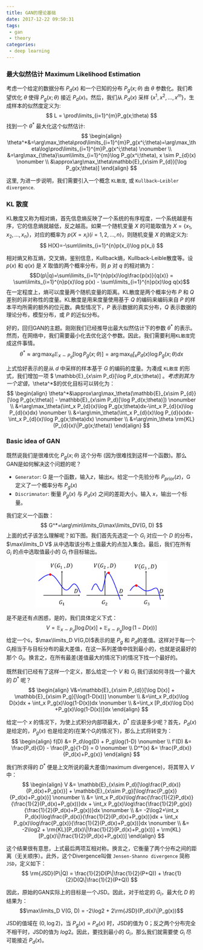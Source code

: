 ```yaml
---
title: GAN的理论基础
date: 2017-12-22 09:50:31
tags:
 - gan
 - theory
categories:
 - deep learning
---
```


### 最大似然估计 Maximum Likelihood Estimation
考虑一个给定的数据分布 $P_{d}(x)$ 和一个已知的分布 $P_g(x;\theta)$ 由 $\theta$ 参数化。我们希望优化 $\theta$ 使得 $P_g(x;\theta)$ 接近 $P_{d}(x)$。然后，我们从 $P_{d}(x)$ 采样 $\{x^1, x^2, \dots, x^m\}$，生成样本的似然度定义为: $$ L = \prod\limits_{i=1}^{m}P_g(x;\theta) $$ 找到一个 $\theta^*$ 最大化这个似然估计: 
$$
\begin{align}
\theta^*&=\arg\max_\theta\prod\limits_{i=1}^{m}P_g(x^i;\theta)=\arg\max_\theta\log\prod\limits_{i=1}^{m}P_g(x^i;\theta) \nonumber \\
&=\arg\max_{\theta}\sum\limits_{i=1}^{m}\log P_g(x^i;\theta), x \sim P_{d}(x) \nonumber \\
&\approx\arg\max_\theta\mathbb{E}_{x\sim P_{d}}[\log P_g(x;\theta)]
\end{align}
$$

这里, 为进一步说明，我们需要引入一个概念 `KL散度`, 或 `Kullback–Leibler divergence`.

### KL 散度
KL散度又称为相对熵，首先信息熵反映了一个系统的有序程度，一个系统越是有序，它的信息熵就越低，反之越高。如果一个随机变量 $X$ 的可能取值为 $X=\{x_1,x_2,\dots,x_n\}$，对应的概率为 $p(X=x_i) (i=1,2,\dots,n)$，则随机变量 $X$ 的熵定义为: $$ H(X)=-\sum\limits_{i=1}^{n}p(x_i)\log p(x_i) $$ 

相对熵又称互熵，交叉熵，鉴别信息，Kullback熵，Kullback-Leible散度等。设 $p(x)$ 和 $q(x)$ 是 $X$ 取值的两个概率分布，则 $p$ 对 $q$ 的相对熵为：$$D(p\|q)=\sum\limits_{i=1}^{n}p(x)\log\frac{p(x)}{q(x)} = \sum\limits_{i=1}^{n}p(x)\log p(x) - \sum\limits_{i=1}^{n}p(x)\log q(x)$$ 在一定程度上，熵可以度量两个随机变量的距离。KL散度是两个概率分布 $P$ 和 $Q$ 差别的非对称性的度量。KL散度是用来度量使用基于 $Q$ 的编码来编码来自 $P$ 的样本平均所需的额外的位元数。典型情况下，$P$ 表示数据的真实分布，$Q$ 表示数据的理论分布，模型分布，或 $P$ 的近似分布。

好的，回归GAN的主题。刚刚我们已经推导出最大似然估计下的参数 $\theta^*$ 的表示。然而，在网络中，我们需要最小化去优化这个参数。因此，我们需要利用`KL散度`完成这件事情。$$ \theta^*\approx\arg\max_\theta\mathbb{E}_{x\sim P_{d}}[\log P_g(x;\theta)] = \arg\max_\theta\int_x P_d(x)\log P_g(x;\theta)dx $$

上式恰好表示的是从 $d$ 中采样的样本基于 $G$ 的编码的度量。为凑成 `KL散度` 的形式，我们增加一项 $ \mathbb{E}_{x\sim P_d}[\log P_d(x;\theta)] $。考虑到其为一个定值，$\theta^*$的优化目标可以转化为：
$$
\begin{align}
\theta^*&\approx\arg\max_\theta(\mathbb{E}_{x\sim P_{d}}[\log P_g(x;\theta)] - \mathbb{E}_{x\sim P_d}[\log P_d(x;\theta)]) \nonumber \\
&=\arg\max_\theta(\int_x P_{d}(x)\log P_g(x;\theta)dx-\int_x P_{d}(x)\log P_{d}(x)dx) \nonumber \\
&=\arg\min_\theta(\int_x P_{d}(x)\log P_{d}(x)dx-\int_x P_{d}(x)\log P_g(x;\theta)dx) \nonumber \\
&=\arg\min_\theta \rm{KL}(P_{d}(x)\|P_g(x;\theta))
\end{align}
$$

### Basic idea of GAN
既然说我们是很难优化 $P_g(x;\theta)$ 这个分布 (因为很难找到这样一个函数)。那么GAN是如何解决这个问题的呢？
- `Generator`: G 是一个函数，输入$z$，输出$x$。给定一个先验分布 $P_{prior}(z)$，G 定义了一个概率分布 $P_g(x)$
- `Discrimnator`: 衡量 $P_g(x)$ 与 $P_d(x)$ 之间的差距大小。输入 $x$，输出一个标量。

我们定义一个函数：$$ G^*=\arg\min\limits_G\max\limits_DV(G, D) $$ 上面的式子该怎么理解呢？如下图。我们首先先选定一个 $G_i$ 对应一个 $D$ 的分布，$\max\limits_D V$ 从中选取该分布上值最大的点加入集合。最后，我们在所有 $G_i$ 的点中选取值最小的 $G_i$ 作目标输出。
<center><img src="/image/basic-gan-maxmin.png" width="70%" /></center>

是不是还有点困惑，是的，我们具体定义下式：
$$ V=\mathbb{E}_{x\sim P_{d}}[\log D(x)] + \mathbb{E}_{x\sim P_g}[\log(1-D(x))] $$ 给定一个`G`，$\max\limits_D V(G,D)$表示的是 $P_g$ 和 $P_d$的差值。这样对于每一个 $G_i$相当于与目标分布的最大差值，在这一系列差值中找到最小的，也就是说最好的那个 $G_i$。换言之，在所有最差(差值最大的情况下)的情况下找一个最好的。

既然我们已经有了这样一个定义，那么给定一个 $V$ 和 $G_i$ 我们该如何寻找一个最大的 $D^*$ 呢？
$$
\begin{align}
V&=\mathbb{E}_{x\sim P_{d}}[\log D(x)] + \mathbb{E}_{x\sim P_g}[\log(1-D(x))] \nonumber \\
&=\int_x P_d(x)\log D(x)dx + \int_x P_g(x)\log(1-D(x))dx \nonumber \\
&=\int_x [P_d(x)\log D(x) +P_g(x)\log(1-D(x))]dx
\end{align}
$$

给定一个 $x$ 的情况下，为使上式积分内部项最大，$D^*$ 应该是多少呢？首先，$P_d(x)$ 是给定的，$P_g(x)$ 也是给定的(在某个$G_i$的情况下)，那么上式将转变为：
$$
\begin{align}
f(D) &= P_d\log(D) + P_g\log(1-D) \nonumber \\
f'(D) &= \frac{P_d}{D} - \frac{P_g}{1-D} = 0 \nonumber \\
D^*(x) &= \frac{P_d(x)}{P_d(x)+P_g(x)}
\end{align}
$$

我们所求得的 $D^*$ 便是上文所说的最大差值(maximum divergence)，将其带入 $V$ 中：
$$
\begin{align}
V &= \mathbb{E}_{x\sim P_d}[\log\frac{P_d(x)}{P_d(x)+P_g(x)}] + \mathbb{E}_{x\sim P_g}[\log\frac{P_g(x)}{P_d(x)+P_g(x)}] \nonumber \\
&= \int_x P_d(x)\log\frac{\frac{1}{2}P_d(x)}{\frac{1}{2}(P_d(x)+P_g(x))}dx + \int_x P_g(x)\log\frac{\frac{1}{2}P_g(x)}{\frac{1}{2}(P_d(x)+P_g(x))}dx \nonumber \\
&= -2\log2+\int_x P_d(x)\log\frac{P_d(x)}{\frac{1}{2}(P_d(x)+P_g(x))}dx + \int_x P_g(x)\log\frac{P_g(x)}{\frac{1}{2}(P_d(x)+P_g(x))}dx \nonumber \\
&= -2\log2 + \rm{KL}[P_d(x)\|\frac{1}{2}(P_d(x)+P_g(x))] + \rm{KL}[P_g(x)\|\frac{1}{2}(P_d(x)+P_g(x))] 
\end{align}
$$

这个结果很有意思，上式最后两项互相对称。换言之，它衡量了两个分布之间的距离（无关顺序）。此外，这个Divergence叫做 `Jensen-Shanno divergence` 简称 `JSD`，定义如下：$$ \rm{JSD}(P\|Q) = \frac{1}{2}D(P\|\frac{1}{2}(P+Q)) + \frac{1}{2}D(Q\|\frac{1}{2}(P+Q)) $$

因此，原始的GAN实际上的目标是一个JSD。因此，对于给定的 $G_i$，最大化 $D$ 的结果为： $$\max\limits_D V(G, D) = -2\log2 + 2\rm{JSD}(P_d(x)\|P_g(x))$$

JSD的值域在 $(0, \log2)$，当 $P_g(x)=P_d(x)$ 时，JSD的值为 $0$；反之两个分布完全不相干时，JSD的值为 $log2$。因此，要找到最小的 $G_i$，那么我们就需要使 $G_i$ 尽可能接近 $P_d(x)$。
